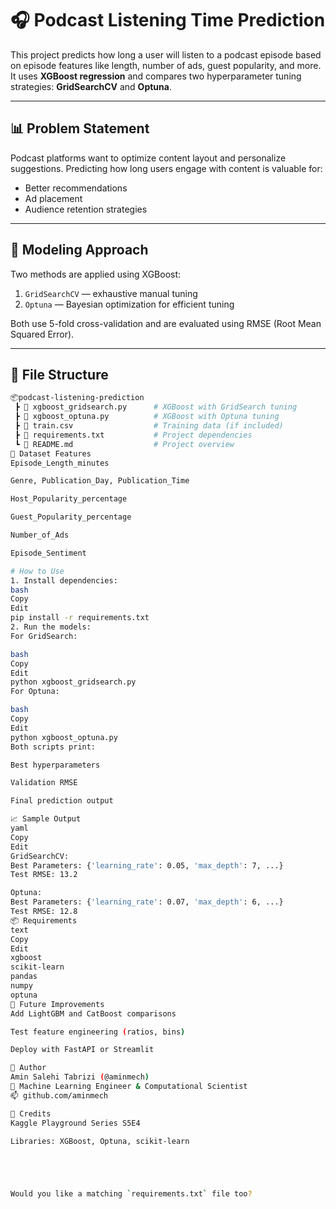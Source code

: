 
# 🎧 Podcast Listening Time Prediction

This project predicts how long a user will listen to a podcast episode based on episode features like length, number of ads, guest popularity, and more.  
It uses **XGBoost regression** and compares two hyperparameter tuning strategies: **GridSearchCV** and **Optuna**.

---

## 📊 Problem Statement

Podcast platforms want to optimize content layout and personalize suggestions. Predicting how long users engage with content is valuable for:
- Better recommendations
- Ad placement
- Audience retention strategies

---

## 🧠 Modeling Approach

Two methods are applied using XGBoost:
1. `GridSearchCV` — exhaustive manual tuning
2. `Optuna` — Bayesian optimization for efficient tuning

Both use 5-fold cross-validation and are evaluated using RMSE (Root Mean Squared Error).

---

## 📁 File Structure

```bash
📦podcast-listening-prediction
 ┣ 📄 xgboost_gridsearch.py      # XGBoost with GridSearch tuning
 ┣ 📄 xgboost_optuna.py          # XGBoost with Optuna tuning
 ┣ 📄 train.csv                  # Training data (if included)
 ┣ 📄 requirements.txt           # Project dependencies
 ┗ 📄 README.md                  # Project overview
🧪 Dataset Features
Episode_Length_minutes

Genre, Publication_Day, Publication_Time

Host_Popularity_percentage

Guest_Popularity_percentage

Number_of_Ads

Episode_Sentiment

# How to Use
1. Install dependencies:
bash
Copy
Edit
pip install -r requirements.txt
2. Run the models:
For GridSearch:

bash
Copy
Edit
python xgboost_gridsearch.py
For Optuna:

bash
Copy
Edit
python xgboost_optuna.py
Both scripts print:

Best hyperparameters

Validation RMSE

Final prediction output

📈 Sample Output
yaml
Copy
Edit
GridSearchCV:
Best Parameters: {'learning_rate': 0.05, 'max_depth': 7, ...}
Test RMSE: 13.2

Optuna:
Best Parameters: {'learning_rate': 0.07, 'max_depth': 6, ...}
Test RMSE: 12.8
📦 Requirements
text
Copy
Edit
xgboost
scikit-learn
pandas
numpy
optuna
🔮 Future Improvements
Add LightGBM and CatBoost comparisons

Test feature engineering (ratios, bins)

Deploy with FastAPI or Streamlit

👤 Author
Amin Salehi Tabrizi (@aminmech)
📍 Machine Learning Engineer & Computational Scientist
📫 github.com/aminmech

📌 Credits
Kaggle Playground Series S5E4

Libraries: XGBoost, Optuna, scikit-learn





Would you like a matching `requirements.txt` file too?
